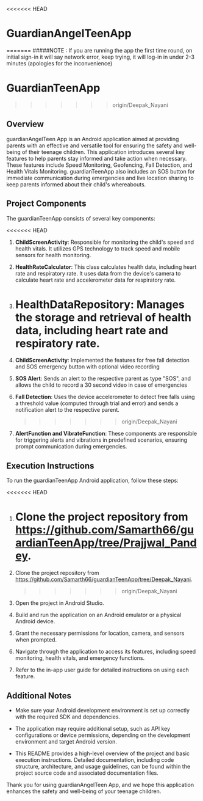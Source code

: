 <<<<<<< HEAD

# GuardianAngelTeenApp

=======
#####NOTE : If you are running the app the first time round, on initial sign-in it will say network error, keep trying, it will log-in in under 2-3 minutes (apologies for the inconvenience)

# GuardianTeenApp

> > > > > > > origin/Deepak_Nayani

## Overview

guardianAngelTeen App is an Android application aimed at providing parents with an effective and versatile tool for ensuring the safety and well-being of their teenage children. This application introduces several key features to help parents stay informed and take action when necessary. These features include Speed Monitoring, Geofencing, Fall Detection, and Health Vitals Monitoring. guardianTeenApp also includes an SOS button for immediate communication during emergencies and live location sharing to keep parents informed about their child's whereabouts.

## Project Components

The guardianTeenApp consists of several key components:

<<<<<<< HEAD

1. **ChildScreenActivity**: Responsible for monitoring the child's speed and health vitals. It utilizes GPS technology to track speed and mobile sensors for health monitoring.

2. **HealthRateCalculator**: This class calculates health data, including heart rate and respiratory rate. It uses data from the device's camera to calculate heart rate and accelerometer data for respiratory rate.

3. # **HealthDataRepository**: Manages the storage and retrieval of health data, including heart rate and respiratory rate.
4. **ChildScreenActivity**: Implemented the features for free fall detection and SOS emergency button with optional video recording

5. **SOS Alert**: Sends an alert to the respective parent as type "SOS", and allows the child to record a 30 second video in case of emergencies

6. **Fall Detection**: Uses the device accelerometer to detect free falls using a threshold value (computed through trial and error) and sends a notification alert to the respective parent.

   > > > > > > > origin/Deepak_Nayani

7. **AlertFunction and VibrateFunction**: These components are responsible for triggering alerts and vibrations in predefined scenarios, ensuring prompt communication during emergencies.

## Execution Instructions

To run the guardianTeenApp Android application, follow these steps:

<<<<<<< HEAD

1. # Clone the project repository from https://github.com/Samarth66/guardianTeenApp/tree/Prajjwal_Pandey.
1. Clone the project repository from https://github.com/Samarth66/guardianTeenApp/tree/Deepak_Nayani.

   > > > > > > > origin/Deepak_Nayani

1. Open the project in Android Studio.

1. Build and run the application on an Android emulator or a physical Android device.

1. Grant the necessary permissions for location, camera, and sensors when prompted.

1. Navigate through the application to access its features, including speed monitoring, health vitals, and emergency functions.

1. Refer to the in-app user guide for detailed instructions on using each feature.

## Additional Notes

- Make sure your Android development environment is set up correctly with the required SDK and dependencies.

- The application may require additional setup, such as API key configurations or device permissions, depending on the development environment and target Android version.

- This README provides a high-level overview of the project and basic execution instructions. Detailed documentation, including code structure, architecture, and usage guidelines, can be found within the project source code and associated documentation files.

Thank you for using guardianAngelTeen App, and we hope this application enhances the safety and well-being of your teenage children.
